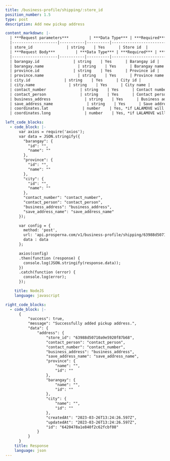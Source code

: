 ```yaml
---
title: /business-profile/shipping/:store_id
position_number: 1.5
type: post
description: Add new pickup address

content_markdown: |-
  | ***Request parameters***         | ***Data Type*** | ***Required*** | ***Description*** |
  |--------------------|-----------|----------|------------------------------------|
  | store_id               | string    | Yes      | Store id  |
  | ***Request Body***         | ***Data Type*** | ***Required*** | ***Description*** |
  |--------------------|-----------|----------|------------------------------------|
  | barangay.id               | string    | Yes      | Barangay id |
  | barangay.name               | string    | Yes      | Barangay name |
  | province.id               | string    | Yes      | Province id |
  | province.name               | string    | Yes      | Province name |
  | city.id               | string    | Yes      | City id |
  | city.name               | string    | Yes      | City name |
  | contact_number               | string    | Yes      | Contact number |
  | contact_person               | string    | Yes      | Contact person |
  | business_address               | string    | Yes      | Business address |
  | save_address_name               | string    | Yes      | Save address name |
  | coordinates.lat               | number    | Yes, *if LALAMOVE will be used*      | Latitude coordinates |
  | coordinates.long               | number    | Yes, *if LALAMOVE will be used*      | Longitude coordinates |

left_code_blocks:
  - code_block: |-
      var axios = require('axios');
      var data = JSON.stringify({
        "barangay": {
          "id": "",
          "name": ""
        },
        "province": {
          "id": "",
          "name": ""
        },
        "city": {
          "id": "",
          "name": ""
        },
        "contact_number": "contact_number",
        "contact_person": "contact_person",
        "business_address": "business_address",
        "save_address_name": "save_address_name"
      });

      var config = {
        method: 'post',
        url: 'api.prosperna.com/v1/business-profile/shipping/63988d50710a9e5920f87b68',
        data : data
      };

      axios(config)
      .then(function (response) {
        console.log(JSON.stringify(response.data));
      })
      .catch(function (error) {
        console.log(error);
      });

    title: NodeJS
    language: javascript

right_code_blocks:
  - code_block: |-
      {
          "success": true,
          "message": "Successfully added pickup address.",
          "data": {
              "address": {
                  "store_id": "63988d50710a9e5920f87b68",
                  "contact_person": "contact_person",
                  "contact_number": "contact_number",
                  "business_address": "business_address",
                  "save_address_name": "save_address_name",
                  "province": {
                      "name": "",
                      "id": ""
                  },
                  "barangay": {
                      "name": "",
                      "id": ""
                  },
                  "city": {
                      "name": "",
                      "id": ""
                  },
                  "createdAt": "2023-03-26T13:24:26.597Z",
                  "updatedAt": "2023-03-26T13:24:26.597Z",
                  "id": "6420478a1e840f2c62fcbf08"
              }
          }
      }
    title: Response
    language: json
---
```


